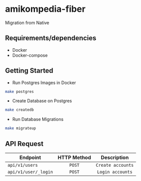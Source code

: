 # amikompedia-fiber
Migration from Native

## Requirements/dependencies
- Docker
- Docker-compose

## Getting Started

- Run Postgres Images in Docker

```sh
make postgres
```

- Create Database on Postgres

```sh
make createdb
```

- Run Database Migrations

```sh
make migrateup
```


## API Request

| Endpoint                                 | HTTP Method |      Description       |
|------------------------------------------|:-----------:|:----------------------:|
| `api/v1/users`                           |   `POST`    |   `Create accounts`    |
| `api/v1/user/_login`                     |   `POST`    |    `Login accounts`    |
